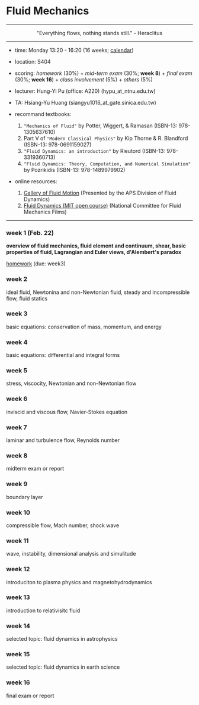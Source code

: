 # Fluid Mechanics
---
 <p align="center"> "Everything flows, nothing stands still."         - Heraclitus  </p>

---
- time: Monday 13:20 - 16:20 (16 weeks; [calendar](/lecture/GR_pdf/2020calendar.pdf))

- location: S404 

- scoring: *homework* (30%) + *mid-term exam* (30%; **week 8**) + *final exam* (30%; **week 16**) + *class involvement* (5%) + *others* (5%)

- lecturer: Hung-Yi Pu (office: A220)
(hypu_at_ntnu.edu.tw)

- TA: Hsiang-Yu Huang
(siangyu1016_at_gate.sinica.edu.tw)



- recommand textbooks: 
  1. `"Mechanics of Fluid"` by Potter, Wiggert, & Ramasan (ISBN-13: 978-1305637610)
  2. Part V of `"Modern Classical Physics"` by Kip Thorne & R. Blandford (ISBN-13: 978-0691159027)
  3. `"Fluid Dynamics: an introduction"` by Rieutord (ISBN-13: 978-3319360713)
  4. `"Fluid Dynamics: Theory, Computation, and Numerical Simulation"` by Pozrikidis (ISBN-13: 978-1489979902) 



- online resources:
  1. [Gallery of Fluid Motion](https://gfm.aps.org/meetings?) (Presented by the APS Division of Fluid Dynamics)
  2. [Fluid Dynamics (MIT open course)](http://web.mit.edu/hml/ncfmf.html#preface) (National Committee for Fluid Mechanics Films)


---
### week 1 (Feb. 22)
**overview of fluid mechanics, fluid element and continuum, shear, basic properties of fluid, Lagrangian and Euler views, d'Alembert's paradox**

[homework](/lecture/FD_pdf/hw_week1.pdf) (due: week3)

### week 2
ideal fluid, Newtonina and non-Newtonian fluid, steady and incompressible flow, fluid statics

### week 3 
basic equations: conservation of mass, momentum, and energy

### week 4 
basic equations:  differential and integral forms

### week 5  
stress, viscocity, Newtonian and non-Newtonian flow

### week 6    
inviscid and viscous flow, Navier-Stokes equation

### week 7   
laminar and turbulence flow, Reynolds number

### week 8 
midterm exam or report

### week 9 
boundary layer

### week 10
compressible flow, Mach number, shock wave

### week 11
wave, instability, dimensional analysis and simulitude

### week 12
introduciton to plasma physics and magnetohydrodynamics

### week 13
introduction to relativisitc fluid

### week 14
selected topic: fluid dynamics in astrophysics

### week 15
selected topic: fluid dynamics in earth science

### week 16
final exam or report
